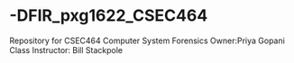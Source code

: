 # -DFIR_pxg1622_CSEC464
Repository for CSEC464 Computer System Forensics Owner:Priya Gopani Class Instructor: Bill Stackpole

